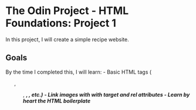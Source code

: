 # The Odin Project - HTML Foundations: Project 1
In this project, I will create a simple recipe website. 

## Goals
By the time I completed this, I will learn:
    - Basic HTML tags (<ul>, <ol>, <strong>, <em>, etc.)
    - Link images with <a> with target and rel attributes
    - Learn by heart the HTML boilerplate